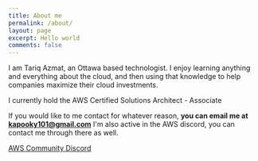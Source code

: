 ```yaml
---
title: About me
permalink: /about/
layout: page
excerpt: Hello world
comments: false
---
```

I am Tariq Azmat, an Ottawa based technologist.  I enjoy learning anything and everything about the cloud, and then using that knowledge to help companies maximize their cloud investments. 

I currently hold the AWS Certified Solutions Architect - Associate


If you would like to me contact for whatever reason, **you can email me at kapooky101@gmail.com** 
I'm also active in the AWS discord, you can contact me through there as well. 

[AWS Community Discord](https://discord.gg/JN9FMbm)


